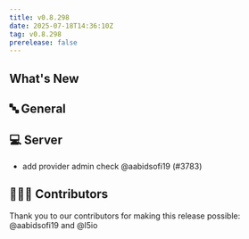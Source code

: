 ```yaml
---
title: v0.8.298
date: 2025-07-18T14:36:10Z
tag: v0.8.298
prerelease: false
---
```


## What's New
## 🔤 General
## 💻 Server

- add provider admin check @aabidsofi19 (#3783)

## 👨🏽‍💻 Contributors

Thank you to our contributors for making this release possible:
@aabidsofi19 and @l5io

